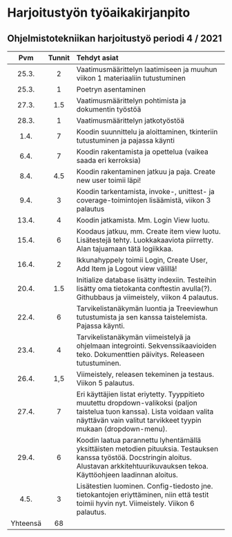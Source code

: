 # Harjoitustyön työaikakirjanpito #
##  Ohjelmistotekniikan harjoitustyö periodi 4 / 2021

| Pvm    | Tunnit| Tehdyt asiat |
| :--:   |:-----:| :------|
|25.3.   |  2    | Vaatimusmäärittelyn laatimiseen ja muuhun viikon 1 materiaaliin tutustuminen |
|25.3.   |  1    | Poetryn asentaminen |
|27.3.   |  1.5  | Vaatimusmäärittelyn pohtimista ja dokumentin työstöä |
|28.3.   |  1    | Vaatimusmäärittelyn jatkotyöstöä |
|1.4.    |  7    | Koodin suunnittelu ja aloittaminen, tkinteriin tutustuminen ja pajassa käynti|
|6.4.    |  7    | Koodin rakentamista ja opettelua (vaikea saada eri kerroksia) |
|8.4.    |  4.5  | Koodin rakentaminen jatkuu ja paja. Create new user toimii läpi! |
|9.4.    |  3    | Koodin tarkentamista, invoke-, unittest- ja coverage-toimintojen lisäämistä, viikon 3 palautus |
|13.4.   |  4    | Koodin jatkamista. Mm. Login View luotu. |
|15.4.   |  6    | Koodaus jatkuu, mm. Create item view luotu. Lisätestejä tehty. Luokkakaaviota piirretty.  Alan tajuamaan tätä logiikkaa.| 
|16.4.   |  2    | Ikkunahyppely toimii Login, Create User, Add Item ja Logout view välillä!|
|20.4.   |  1.5  | Initialize database lisätty indexiin. Testeihin lisätty oma tietokanta conftestin avulla(?). Githubbaus ja viimeistely, viikon 4 palautus.|
|22.4.   |  6    | Tarvikelistanäkymän luontia ja Treeviewhun tutustumista ja sen kanssa taistelemista. Pajassa käynti. |
|23.4.   |  4    | Tarvikelistanäkymän viimeistelyä ja ohjelmaan integrointi. Sekvenssikaavioiden teko. Dokumenttien päivitys. Releaseen tutustuminen.|
|26.4.   |  1,5  | Viimeistely, releasen tekeminen ja testaus. Viikon 5 palautus.|
|27.4.   |  7    | Eri käyttäjien listat eriytetty. Tyyppitieto muutettu dropdown-valikoksi (paljon taistelua tuon kanssa). Lista voidaan valita näyttävän vain valitut tarvikkeet tyypin mukaan (dropdown-menu).|
|29.4.   |  6    | Koodin laatua parannettu lyhentämällä yksittäisten metodien pituuksia. Testauksen kanssa työstöä. Docstringin aloitus. Alustavan arkkitehtuurikuvauksen tekoa. Käyttöohjeen laadinnan aloitus. | 
|4.5.    |  3    | Lisätestien luominen. Config-tiedosto jne. tietokantojen eriyttäminen, niin että testit toimii hyvin nyt. Viimeistely. Viikon 6 palautus. |
|Yhteensä|  68   | |
